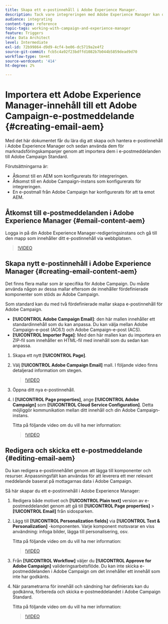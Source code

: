 ```yaml
---
title: Skapa ett e-postinnehåll i Adobe Experience Manager.
description: Tack vare integreringen med Adobe Experience Manager kan du skapa innehåll direkt i AEM och använda det senare i Adobe Campaign.
audience: integrating
content-type: reference
topic-tags: working-with-campaign-and-experience-manager
feature: Triggers
role: Data Architect
level: Intermediate
exl-id: 72b99864-d9d9-4cf4-be06-dc5719a2e4f2
source-git-commit: fcb5c4a92f23bdffd1082b7b044b5859dead9d70
workflow-type: tm+mt
source-wordcount: '414'
ht-degree: 2%

---
```


# Importera ett Adobe Experience Manager-innehåll till ett Adobe Campaign-e-postmeddelande {#creating-email-aem}

Med det här dokumentet får du lära dig att skapa och hantera e-postinnehåll i Adobe Experience Manager och sedan använda dem för marknadsföringskampanjer genom att importera dem i e-postmeddelanden till Adobe Campaign Standard.

Förutsättningarna är:

* Åtkomst till en AEM som konfigurerats för integreringen.
* Åtkomst till en Adobe Campaign-instans som konfigurerats för integreringen.
* En e-postmall från Adobe Campaign har konfigurerats för att ta emot AEM.

## Åtkomst till e-postmeddelanden i Adobe Experience Manager {#email-content-aem}

Logga in på din Adobe Experience Manager-redigeringsinstans och gå till den mapp som innehåller ditt e-postinnehåll via webbplatsen.

>[!VIDEO](https://video.tv.adobe.com/v/29996)

## Skapa nytt e-postinnehåll i Adobe Experience Manager {#creating-email-content-aem}

Det finns flera mallar som är specifika för Adobe Campaign. Du måste använda någon av dessa mallar eftersom de innehåller fördefinierade komponenter som stöds av Adobe Campaign.

Som standard kan du med två fördefinierade mallar skapa e-postinnehåll för Adobe Campaign.

* **[!UICONTROL Adobe Campaign Email]**: den här mallen innehåller ett standardinnehåll som du kan anpassa. Du kan välja mellan Adobe Campaign-e-post (AC6.1) och Adobe Campaign-e-post (ACS).
* **[!UICONTROL Importer Page]**: Med den här mallen kan du importera en ZIP-fil som innehåller en HTML-fil med innehåll som du sedan kan anpassa.

1. Skapa ett nytt **[!UICONTROL Page]**.

1. Välj **[!UICONTROL Adobe Campaign Email]** mall. I följande video finns detaljerad information om stegen.
   >[!VIDEO](https://video.tv.adobe.com/v/29997)

1. Öppna ditt nya e-postinnehåll.

1. I **[!UICONTROL Page properties]**, ange **[!UICONTROL Adobe Campaign]** som **[!UICONTROL Cloud Service Configuration]**. Detta möjliggör kommunikation mellan ditt innehåll och din Adobe Campaign-instans.

   Titta på följande video om du vill ha mer information:

   >[!VIDEO](https://video.tv.adobe.com/v/29999)

## Redigera och skicka ett e-postmeddelande {#editing-email-aem}

Du kan redigera e-postinnehållet genom att lägga till komponenter och resurser. Anpassningsfält kan användas för att leverera ett mer relevant meddelande baserat på mottagarnas data i Adobe Campaign.

Så här skapar du ett e-postinnehåll i Adobe Experience Manager:

1. Redigera både motivet och **[!UICONTROL Plain text]** version av e-postmeddelandet genom att gå till **[!UICONTROL Page properties]** > **[!UICONTROL Email]** från sidosparken.

1. Lägg till **[!UICONTROL Personalization fields]** via **[!UICONTROL Text & Personalization]** -komponenten. Varje komponent motsvarar en viss användning: infoga bilder, lägga till personalisering, osv.

   Titta på följande video om du vill ha mer information:
   >[!VIDEO](https://video.tv.adobe.com/v/29998)

1. Från **[!UICONTROL Workflow]** väljer du **[!UICONTROL Approve for Adobe Campaign]** valideringsarbetsflöde. Du kan inte skicka e-postmeddelanden i Adobe Campaign om det innehåller ett innehåll som inte har godkänts.

1. När parametrarna för innehåll och sändning har definierats kan du godkänna, förbereda och skicka e-postmeddelandet i Adobe Campaign Standard.

   Titta på följande video om du vill ha mer information:

   >[!VIDEO](https://video.tv.adobe.com/v/23721)
